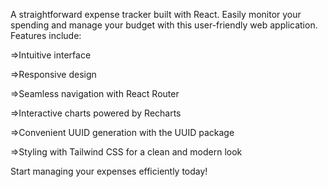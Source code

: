 A straightforward expense tracker built with React. Easily monitor your spending and manage your budget with this user-friendly web application. Features include:

=>Intuitive interface

=>Responsive design

=>Seamless navigation with React Router

=>Interactive charts powered by Recharts

=>Convenient UUID generation with the UUID package

=>Styling with Tailwind CSS for a clean and modern look

Start managing your expenses efficiently today!
